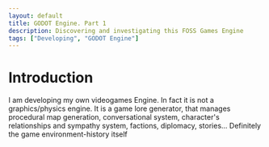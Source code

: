 ```yaml
---
layout: default
title: GODOT Engine. Part 1
description: Discovering and investigating this FOSS Games Engine
tags: ["Developing", "GODOT Engine"]
---
```


# Introduction
I am developing my own videogames Engine. In fact it is not a graphics/physics engine. It is a game lore generator, that manages procedural map generation, conversational system, character's relationships and sympathy system, factions, diplomacy, stories... Definitely the game environment-history itself
